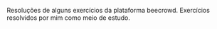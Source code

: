 Resoluções de alguns exercícios da plataforma beecrowd. 
Exercícios resolvidos por mim como meio de estudo.
